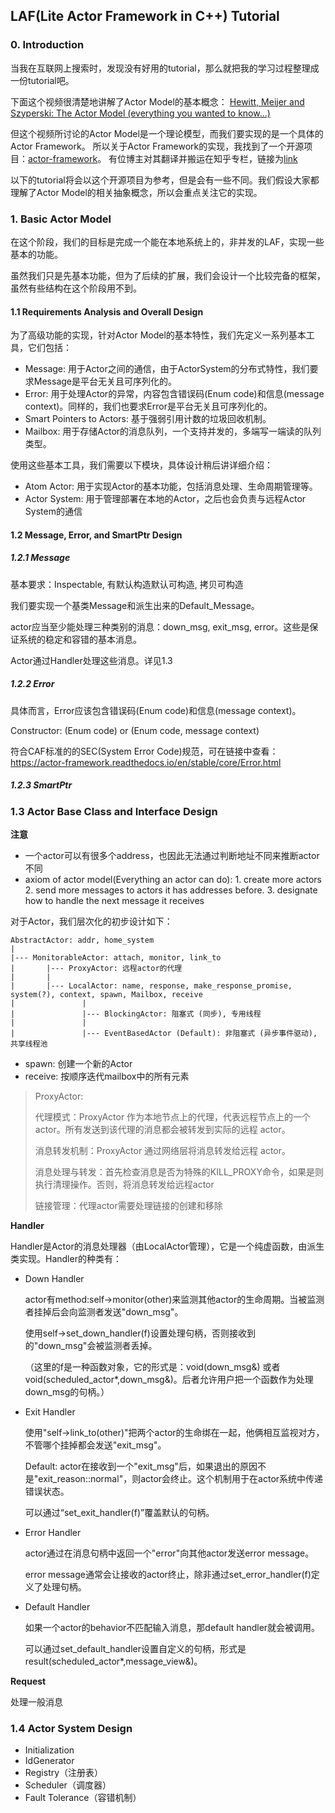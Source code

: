 ## LAF(Lite Actor Framework in C++) Tutorial

### 0. Introduction

当我在互联网上搜索时，发现没有好用的tutorial，那么就把我的学习过程整理成一份tutorial吧。

下面这个视频很清楚地讲解了Actor Model的基本概念：
[Hewitt, Meijer and Szyperski: The Actor Model (everything you wanted to know...)](https://www.youtube.com/watch?v=7erJ1DV_Tlo)

但这个视频所讨论的Actor Model是一个理论模型，而我们要实现的是一个具体的Actor Framework。
所以关于Actor Framework的实现，我找到了一个开源项目：[actor-framework](https://actor-framework.readthedocs.io/en/stable/)。
有位博主对其翻译并搬运在知乎专栏，链接为[link](https://www.zhihu.com/column/c_1624158969320116224)

以下的tutorial将会以这个开源项目为参考，但是会有一些不同。我们假设大家都理解了Actor Model的相关抽象概念，所以会重点关注它的实现。

### 1. Basic Actor Model

在这个阶段，我们的目标是完成一个能在本地系统上的，非并发的LAF，实现一些基本的功能。

虽然我们只是先基本功能，但为了后续的扩展，我们会设计一个比较完备的框架，虽然有些结构在这个阶段用不到。

#### 1.1 Requirements Analysis and Overall Design

为了高级功能的实现，针对Actor Model的基本特性，我们先定义一系列基本工具，它们包括：
- Message: 用于Actor之间的通信，由于ActorSystem的分布式特性，我们要求Message是平台无关且可序列化的。
- Error: 用于处理Actor的异常，内容包含错误码(Enum code)和信息(message context)。同样的，我们也要求Error是平台无关且可序列化的。
- Smart Pointers to Actors: 基于强弱引用计数的垃圾回收机制。
- Mailbox: 用于存储Actor的消息队列，一个支持并发的，多端写一端读的队列类型。

使用这些基本工具，我们需要以下模块，具体设计稍后讲详细介绍：
- Atom Actor: 用于实现Actor的基本功能，包括消息处理、生命周期管理等。
- Actor System: 用于管理部署在本地的Actor，之后也会负责与远程Actor System的通信


#### 1.2 Message, Error, and SmartPtr Design

##### 1.2.1 Message

基本要求：Inspectable, 有默认构造默认可构造, 拷贝可构造

我们要实现一个基类Message和派生出来的Default_Message。


actor应当至少能处理三种类别的消息：down_msg, exit_msg, error。这些是保证系统的稳定和容错的基本消息。

Actor通过Handler处理这些消息。详见1.3

##### 1.2.2 Error
具体而言，Error应该包含错误码(Enum code)和信息(message context)。

Constructor: (Enum code) or (Enum code, message context)

符合CAF标准的的SEC(System Error Code)规范，可在链接中查看：https://actor-framework.readthedocs.io/en/stable/core/Error.html

##### 1.2.3 SmartPtr


### 1.3 Actor Base Class and Interface Design

**注意**
- 一个actor可以有很多个address，也因此无法通过判断地址不同来推断actor不同
- axiom of actor model(Everything an actor can do): 1. create more actors 2. send more messages to actors it has addresses before. 3. designate how to handle the next message it receives

对于Actor，我们层次化的初步设计如下：
```
AbstractActor: addr, home_system
|
|--- MonitorableActor: attach, monitor, link_to
|       |--- ProxyActor: 远程actor的代理  
|       |
|       |--- LocalActor: name, response, make_response_promise, system(?), context, spawn, Mailbox, receive
|               |
|               |--- BlockingActor: 阻塞式 (同步), 专用线程
|               |
|               |--- EventBasedActor (Default): 非阻塞式 (异步事件驱动), 共享线程池
```

- spawn: 创建一个新的Actor
- receive: 按顺序迭代mailbox中的所有元素

> ProxyActor:
> 
> 代理模式：ProxyActor 作为本地节点上的代理，代表远程节点上的一个 actor。所有发送到该代理的消息都会被转发到实际的远程 actor。
> 
> 消息转发机制：ProxyActor 通过网络层将消息转发给远程 actor。
> 
> 消息处理与转发：首先检查消息是否为特殊的KILL_PROXY命令，如果是则执行清理操作。否则，将消息转发给远程actor
> 
> 链接管理：代理actor需要处理链接的创建和移除

**Handler**

Handler是Actor的消息处理器（由LocalActor管理），它是一个纯虚函数，由派生类实现。Handler的种类有：
- Down Handler

  actor有method:self->monitor(other)来监测其他actor的生命周期。当被监测者挂掉后会向监测者发送"down_msg"。

  使用self->set_down_handler(f)设置处理句柄，否则接收到的"down_msg"会被监测者丢掉。

  （这里的f是一种函数对象，它的形式是：void(down_msg&) 或者void(scheduled_actor*,down_msg&)。后者允许用户把一个函数作为处理down_msg的句柄。）
- Exit Handler

  使用"self->link_to(other)"把两个actor的生命绑在一起，他俩相互监视对方，不管哪个挂掉都会发送"exit_msg"。

  Default: actor在接收到一个"exit_msg"后，如果退出的原因不是"exit_reason::normal"，则actor会终止。这个机制用于在actor系统中传递错误状态。

  可以通过“set_exit_handler(f)”覆盖默认的句柄。
- Error Handler

  actor通过在消息句柄中返回一个"error"向其他actor发送error message。

  error message通常会让接收的actor终止，除非通过set_error_handler(f)定义了处理句柄。

- Default Handler

  如果一个actor的behavior不匹配输入消息，那default handler就会被调用。

  可以通过set_default_handler设置自定义的句柄，形式是result<message>(scheduled_actor*,message_view&)。

**Request**

处理一般消息

### 1.4 Actor System Design

- Initialization
- IdGenerator
- Registry（注册表）
- Scheduler（调度器） 
- Fault Tolerance（容错机制）
